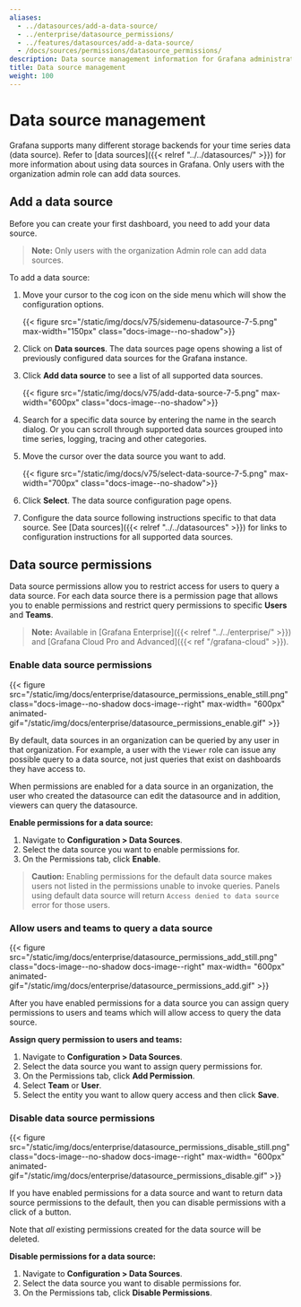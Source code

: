 ```yaml
---
aliases:
  - ../datasources/add-a-data-source/
  - ../enterprise/datasource_permissions/
  - ../features/datasources/add-a-data-source/
  - /docs/sources/permissions/datasource_permissions/
description: Data source management information for Grafana administrators
title: Data source management
weight: 100
---
```


# Data source management

Grafana supports many different storage backends for your time series data (data source). Refer to [data sources]({{< relref "../../datasources/" >}}) for more information about using data sources in Grafana. Only users with the organization admin role can add data sources.

## Add a data source

Before you can create your first dashboard, you need to add your data source.

> **Note:** Only users with the organization Admin role can add data sources.

To add a data source:

1. Move your cursor to the cog icon on the side menu which will show the configuration options.

   {{< figure src="/static/img/docs/v75/sidemenu-datasource-7-5.png" max-width="150px" class="docs-image--no-shadow">}}

1. Click on **Data sources**. The data sources page opens showing a list of previously configured data sources for the Grafana instance.

1. Click **Add data source** to see a list of all supported data sources.

   {{< figure src="/static/img/docs/v75/add-data-source-7-5.png" max-width="600px" class="docs-image--no-shadow">}}

1. Search for a specific data source by entering the name in the search dialog. Or you can scroll through supported data sources grouped into time series, logging, tracing and other categories.

1. Move the cursor over the data source you want to add.

   {{< figure src="/static/img/docs/v75/select-data-source-7-5.png" max-width="700px" class="docs-image--no-shadow">}}

1. Click **Select**. The data source configuration page opens.

1. Configure the data source following instructions specific to that data source. See [Data sources]({{< relref "../../datasources" >}}) for links to configuration instructions for all supported data sources.

## Data source permissions

Data source permissions allow you to restrict access for users to query a data source. For each data source there is a permission page that allows you to enable permissions and restrict query permissions to specific **Users** and **Teams**.

> **Note:** Available in [Grafana Enterprise]({{< relref "../../enterprise/" >}}) and [Grafana Cloud Pro and Advanced]({{< ref "/grafana-cloud" >}}).

### Enable data source permissions

{{< figure src="/static/img/docs/enterprise/datasource_permissions_enable_still.png" class="docs-image--no-shadow docs-image--right" max-width= "600px" animated-gif="/static/img/docs/enterprise/datasource_permissions_enable.gif" >}}

By default, data sources in an organization can be queried by any user in that organization. For example, a user with the `Viewer` role can issue any possible query to a data source, not just
queries that exist on dashboards they have access to.

When permissions are enabled for a data source in an organization, the user who created the datasource can edit the datasource and in addition, viewers can query the datasource.

**Enable permissions for a data source:**

1. Navigate to **Configuration > Data Sources**.
1. Select the data source you want to enable permissions for.
1. On the Permissions tab, click **Enable**.

<div class="clearfix"></div>

> **Caution:** Enabling permissions for the default data source makes users not listed in the permissions unable to invoke queries. Panels using default data source will return `Access denied to data source` error for those users.

### Allow users and teams to query a data source

{{< figure src="/static/img/docs/enterprise/datasource_permissions_add_still.png" class="docs-image--no-shadow docs-image--right" max-width= "600px" animated-gif="/static/img/docs/enterprise/datasource_permissions_add.gif" >}}

After you have enabled permissions for a data source you can assign query permissions to users and teams which will allow access to query the data source.

**Assign query permission to users and teams:**

1. Navigate to **Configuration > Data Sources**.
1. Select the data source you want to assign query permissions for.
1. On the Permissions tab, click **Add Permission**.
1. Select **Team** or **User**.
1. Select the entity you want to allow query access and then click **Save**.

<div class="clearfix"></div>

### Disable data source permissions

{{< figure src="/static/img/docs/enterprise/datasource_permissions_disable_still.png" class="docs-image--no-shadow docs-image--right" max-width= "600px" animated-gif="/static/img/docs/enterprise/datasource_permissions_disable.gif" >}}

If you have enabled permissions for a data source and want to return data source permissions to the default, then you can disable permissions with a click of a button.

Note that _all_ existing permissions created for the data source will be deleted.

**Disable permissions for a data source:**

1. Navigate to **Configuration > Data Sources**.
1. Select the data source you want to disable permissions for.
1. On the Permissions tab, click **Disable Permissions**.

<div class="clearfix"></div>
